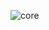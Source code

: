 ![core](https://socialify.git.ci/lakutata/core/image?description=1&descriptionEditable=An%20IoC-based%20universal%20application%20framework&font=Source%20Code%20Pro&forks=1&language=1&logo=https%3A%2F%2Fraw.githubusercontent.com%2Flakutata%2Fcore%2Fmain%2Fassets%2Flogo.svg&name=1&owner=1&pattern=Circuit%20Board&stargazers=1&theme=Light)
